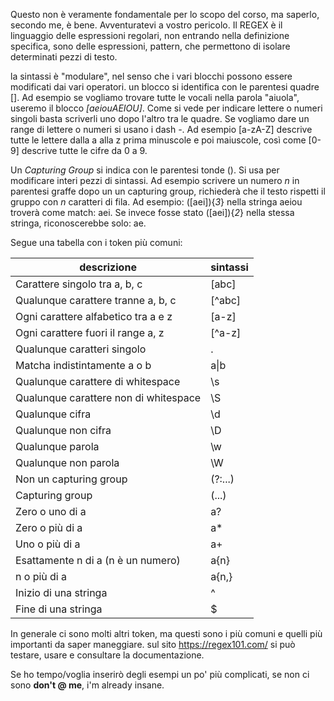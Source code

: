 Questo non è veramente fondamentale per lo scopo del corso, ma saperlo, secondo me, è bene. Avventuratevi a vostro pericolo.
Il REGEX è il linguaggio delle espressioni regolari, non entrando nella definizione specifica, sono delle espressioni, pattern, che permettono di isolare determinati pezzi di testo.

la sintassi è "modulare", nel senso che i vari blocchi possono essere modificati dai vari operatori.
un blocco si identifica con le parentesi quadre \[]. Ad esempio se vogliamo trovare tutte le vocali nella parola "aiuola", useremo il blocco *\[aeiouAEIOU]*. Come si vede per indicare lettere o numeri singoli basta scriverli uno dopo l'altro tra le quadre. 
Se vogliamo dare un range di lettere o numeri si usano i dash *-*. Ad esempio \[a-zA-Z] descrive tutte le lettere dalla a alla z prima minuscole e poi maiuscole, così come \[0-9] descrive tutte le cifre da 0 a 9.

Un *Capturing Group* si indica con le parentesi tonde (). Si usa per modificare interi pezzi di sintassi. Ad esempio scrivere un numero *n* in parentesi graffe dopo un  un capturing group, richiederà che il testo rispetti il gruppo con *n* caratteri di fila. Ad esempio: (\[aei]){*3*} nella stringa aeiou troverà come match: aei. Se invece fosse stato  (\[aei]){*2*} nella stessa stringa, riconoscerebbe solo: ae.

Segue una tabella con i token più comuni:

| descrizione                           | sintassi |
| ------------------------------------- | -------- |
| Carattere singolo tra a, b, c         | \[abc]   |
| Qualunque carattere tranne a, b, c    | \[^abc]  |
| Ogni carattere alfabetico tra a e z   | \[a-z]   |
| Ogni carattere fuori il range a, z    | \[^a-z]  |
| Qualunque caratteri singolo           | .        |
| Matcha indistintamente a o b          | a\|b     |
| Qualunque carattere di whitespace     | \s       |
| Qualunque carattere non di whitespace | \S       |
| Qualunque cifra                       | \d       |
| Qualunque non cifra                   | \D       |
| Qualunque parola                      | \w       |
| Qualunque non parola                  | \W       |
| Non un capturing group                | (?:...)  |
| Capturing group                       | (...)    |
| Zero o uno di a                       | a?       |
| Zero o più di a                       | a*       |
| Uno o più di a                        | a+       |
| Esattamente n di a (n è un numero)    | a{n}     |
| n o più di a                          | a{n,}    |
| Inizio di una stringa                 | ^        |
| Fine di una stringa                   | $        |
In generale ci sono molti altri token, ma questi sono i più comuni e quelli più importanti da saper maneggiare.
sul sito https://regex101.com/ si può testare, usare e consultare la documentazione.

Se ho tempo/voglia inserirò degli esempi un po' più complicati, se non ci sono **don't @ me**, i'm already insane.
